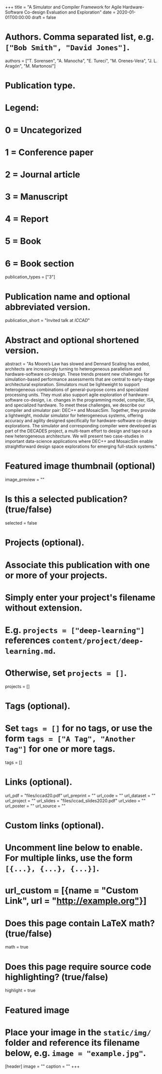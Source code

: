 +++
title = "A Simulator and Compiler Framework for Agile Hardware-Software Co-design Evaluation and Exploration"
date = 2020-01-01T00:00:00
draft = false

# Authors. Comma separated list, e.g. `["Bob Smith", "David Jones"]`.
authors = ["T. Sorensen", "A. Manocha", "E. Tureci", "M. Orenes-Vera", "J. L. Aragón", "M. Martonosi"]

# Publication type.
# Legend:
# 0 = Uncategorized
# 1 = Conference paper
# 2 = Journal article
# 3 = Manuscript
# 4 = Report
# 5 = Book
# 6 = Book section
publication_types = ["3"]

# Publication name and optional abbreviated version.
publication_short = "Invited talk at *ICCAD*"

# Abstract and optional shortened version.
abstract = "As Moore’s Law has slowed and Dennard Scaling has ended, architects are increasingly turning to heterogeneous parallelism and hardware-software co-design. These trends present new challenges for simulation-based performance assessments that are central to early-stage architectural exploration. Simulators must be lightweight to support heterogeneous combinations of general-purpose cores and specialized processing units. They must also support agile exploration of hardware-software co-design, i.e. changes in the programming model, compiler, ISA, and specialized hardware. To meet these challenges, we describe our compiler and simulator pair: DEC++ and MosaicSim. Together, they provide a lightweight, modular simulator for heterogeneous systems, offering accuracy and agility designed specifically for hardware-software co-design explorations. The simulator and corresponding compiler were developed as part of the DECADES project, a multi-team effort to design and tape out a new heterogeneous architecture. We will present two case-studies in important data-science applications where DEC++ and MosaicSim enable straightforward design space explorations for emerging full-stack systems."


# Featured image thumbnail (optional)
image_preview = ""

# Is this a selected publication? (true/false)
selected = false

# Projects (optional).
#   Associate this publication with one or more of your projects.
#   Simply enter your project's filename without extension.
#   E.g. `projects = ["deep-learning"]` references `content/project/deep-learning.md`.
#   Otherwise, set `projects = []`.
projects = []

# Tags (optional).
#   Set `tags = []` for no tags, or use the form `tags = ["A Tag", "Another Tag"]` for one or more tags.
tags = []

# Links (optional).
url_pdf = "files/iccad20.pdf"
url_preprint = ""
url_code = ""
url_dataset = ""
url_project = ""
url_slides = "files/iccad_slides2020.pdf"
url_video = ""
url_poster = ""
url_source = ""

# Custom links (optional).
#   Uncomment line below to enable. For multiple links, use the form `[{...}, {...}, {...}]`.
# url_custom = [{name = "Custom Link", url = "http://example.org"}]

# Does this page contain LaTeX math? (true/false)
math = true

# Does this page require source code highlighting? (true/false)
highlight = true

# Featured image
# Place your image in the `static/img/` folder and reference its filename below, e.g. `image = "example.jpg"`.
[header]
image = ""
caption = ""
+++
